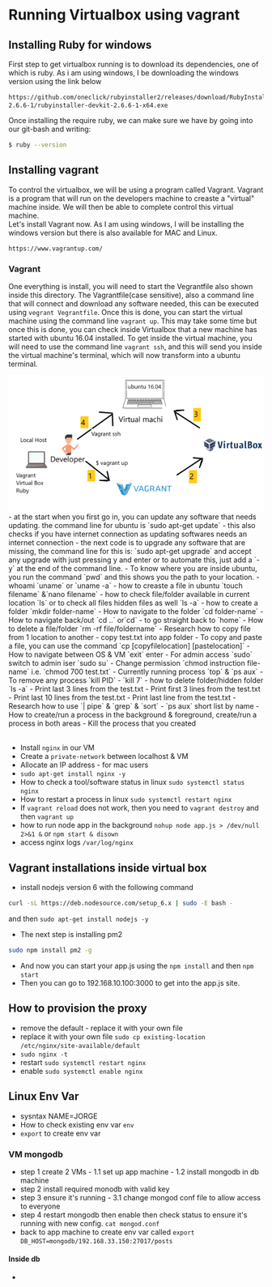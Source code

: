 # Running Virtualbox using vagrant
## Installing Ruby for windows
First step to get virtualbox running is to download its dependencies, one of which is ruby. As i am using windows, I be downloading the windows version using the link below
```
https://github.com/oneclick/rubyinstaller2/releases/download/RubyInstaller-2.6.6-1/rubyinstaller-devkit-2.6.6-1-x64.exe
```
Once installing the require ruby, we can make sure we have by going into our git-bash and writing:
```bash
$ ruby --version
```
## Installing vagrant
To control the virtualbox, we will be using a program called Vagrant. Vagrant is a program that will run on the developers machine to creaste a "virtual" machine inside. We will then be able to complete control this virtual machine. <br/>
Let's install Vagrant now. As I am using windows, I will be installing the windows version but there is also available for MAC and Linux. 
```
https://www.vagrantup.com/
```


### Vagrant
One everything is install, you will need to start the Vegrantfile also shown inside this directory. The Vagrantfile(case sensitive), also a command line that will connect and download any software needed, this can be executed using `vegrant Vegrantfile`. Once this is done, you can start the virtual machine using the command line `vagrant up`. This may take some time but once this is done, you can check inside Virtualbox that a new machine has started with ubuntu 16.04 installed. To get inside the virtual machine, you will need to use the command line `vagrant ssh`, and this will send you inside the virtual machine's terminal, which will now transform into a ubuntu terminal.

<img src = "./Screenshot_1.png"/>
- at the start when you first go in, you can update any software that needs updating. the command line for ubuntu is `sudo apt-get update` - this also checks if you have internet connection as updating softwares needs an internet connection
- the next code is to upgrade any software that are missing, the command line for this is: `sudo apt-get upgrade` and accept any upgrade with just pressing y and enter or to automate this, just add a `-y` at the end of the command line.
- To know where you are inside ubuntu, you run the command `pwd` and this shows you the path to your location.
- whoami `uname` or `uname -a`
- how to creaste a file in ubuntu `touch filename` &`nano filename`
- how to check file/folder available in current location `ls` or to check all files hidden files as well `ls -a`
- how to create a folder `mkdir folder-name`
- How to navigate to the folder `cd folder-name`
- How to navigate back/out `cd ..` or`cd` - to go straight back to `home`
- How to delete a file/folder `rm -rf file/foldername`
- Research how to copy file from 1 location to another
- copy test.txt into app folder
- To copy and paste a file, you can use the command `cp [copyfilelocation] [pastelocation]`
- How to navigate between OS & VM `exit` enter
- For admin access `sudo` switch to admin iser `sudo su`
- Change permission `chmod instruction file-name` i.e. `chmod 700 test.txt`
- Currently running process `top` & `ps aux`
- To remove any process `kill PID` - `kill 7`
- how to delete folder/hidden folder `ls -a`
- Print last 3 lines from the test.txt
- Print first 3 lines from the test.txt
- Print last 10 lines from the test.txt
- Print last line from the test.txt
- Research how to use `| pipe` & `grep` & `sort`
- `ps aux` short list by name 
- How to create/run a process in the background & foreground, create/run a process in both areas
- Kill the process that you created <br/>
<br/>

- Install `nginx` in our VM
- Create a `private-network` between localhost & VM
- Allocate an IP address - for mac users
- `sudo apt-get install nginx -y`
- How to check a tool/software status in linux `sudo systemctl status nginx`
- How to restart a process in linux `sudo systemctl restart nginx`
- If `vagrant reload` does not work, then you need to `vagrant destroy` and then `vagrant up`
- how to run node app in the background `nohup node app.js > /dev/null 2>&1 &` or `npm start & disown`
- access nginx logs `/var/log/nginx`


## Vagrant installations inside virtual box
- install nodejs version 6 with the following command
```bash
curl -sL https://deb.nodesource.com/setup_6.x | sudo -E bash -
```
and then `sudo apt-get install nodejs -y`
- The next step is installing pm2
```bash
sudo npm install pm2 -g
```
- And now you can start your app.js using the `npm install` and then `npm start`
- Then you can go to 192.168.10.100:3000 to get into the app.js site.


## How to provision the proxy
- remove the default - replace it with your own file
- replace it with your own file `sudo cp existing-location /etc/nginx/site-available/default`
- `sudo nginx -t`
- restart `sudo systemctl restart nginx`
- enable `sudo systemctl enable nginx`

## Linux Env Var
- sysntax NAME=JORGE
- How to check existing env var `env`
- `export` to create env var

### VM mongodb

- step 1 create 2 VMs - 1.1 set up app machine - 1.2 install mongodb in db machine
- step 2 install required monodb with valid key
- step 3 ensure it's running - 3.1 change mongod conf file to allow access to everyone
- step 4 restart mongodb then enable then check status to ensure it's running with new config. `cat mongod.conf`
- back to app machine to create env var called `export DB_HOST=mongodb/192.168.33.150:27017/posts`

#### Inside db
- 